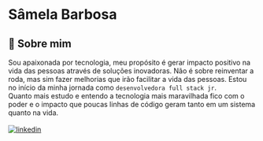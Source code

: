 <!--
**SamStarlling/SamStarlling** is a ✨ _special_ ✨ repository because its `README.md` (this file) appears on your GitHub profile.

Here are some ideas to get you started:

- 🔭 I’m currently working like eletrotechnique technique full
- 🌱 I’m currently learning React.js
- 👯 I’m looking to collaborate on ...
- 🤔 I’m looking for help with ...
- 💬 Ask me about ...
- 📫 How to reach me: ...
- 😄 Pronouns: ela/dela
- ⚡ Fun fact: ...
-->
# Sâmela Barbosa

## 🚀 Sobre mim
  Sou apaixonada por tecnologia, meu propósito é gerar impacto positivo na vida das pessoas através de soluções inovadoras. Não é sobre reinventar a roda, mas sim fazer melhorias que irão facilitar a vida das pessoas. Estou no início da minha jornada como `desenvolvedora full stack jr`.
  <br>
  Quanto mais estudo e entendo a tecnologia mais maravilhada fico com o poder e o impacto que poucas linhas de código geram tanto em um sistema quanto na vida.
  <br>
  <br>
[![linkedin](https://img.shields.io/badge/linkedin-0A66C2?style=for-the-badge&logo=linkedin&logoColor=white)](https://www.linkedin.com/in/s%C3%A2mela-barbosa-web-developer/)
